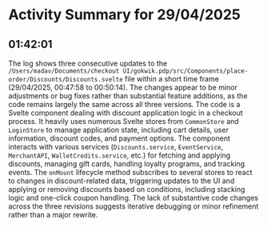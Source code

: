 # Activity Summary for 29/04/2025

## 01:42:01
The log shows three consecutive updates to the `/Users/madav/Documents/checkout UI/gokwik.pdp/src/Components/place-order/Discounts/Discounts.svelte` file within a short time frame (29/04/2025, 00:47:58 to 00:50:14).  The changes appear to be minor adjustments or bug fixes rather than substantial feature additions, as the code remains largely the same across all three versions.  The code is a Svelte component dealing with discount application logic in a checkout process.  It heavily uses numerous Svelte stores from `CommonStore` and `LoginStore` to manage application state, including cart details, user information, discount codes, and payment options.  The component interacts with various services (`Discounts.service`, `EventService`, `MerchantAPI`, `WalletCredits.service`, etc.) for fetching and applying discounts, managing gift cards, handling loyalty programs, and tracking events.  The `onMount` lifecycle method subscribes to several stores to react to changes in discount-related data, triggering updates to the UI and applying or removing discounts based on conditions, including stacking logic and one-click coupon handling.  The lack of substantive code changes across the three revisions suggests iterative debugging or minor refinement rather than a major rewrite.
